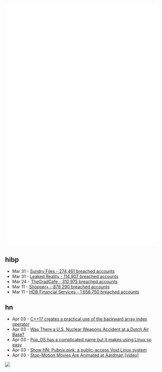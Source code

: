 ![Metrics](https://raw.githubusercontent.com/phixion/phixion/master/metrics.svg)

## hibp

<!--
for https://github.com/phixion/phixion/blob/main/.github/workflows/feeds.yml
-->
<!--START_SECTION:haveibeenpwnd-->
- Mar 31 - [Sundry Files - 274,461 breached accounts](https://haveibeenpwned.com/PwnedWebsites#SundryFiles)
- Mar 31 - [Leaked Reality - 114,907 breached accounts](https://haveibeenpwned.com/PwnedWebsites#LeakedReality)
- Mar 24 - [TheGradCafe - 310,975 breached accounts](https://haveibeenpwned.com/PwnedWebsites#TheGradCafe)
- Mar 11 - [Shopper+ - 878,290 breached accounts](https://haveibeenpwned.com/PwnedWebsites#ShopperPlus)
- Mar 11 - [HDB Financial Services - 1,658,750 breached accounts](https://haveibeenpwned.com/PwnedWebsites#HDBFinancialServices)
<!--END_SECTION:haveibeenpwnd-->

## hn

<!--
for https://github.com/phixion/phixion/blob/main/.github/workflows/feeds.yml
-->
<!--START_SECTION:hn-->
- Apr 03 - [C++17 creates a practical use of the backward array index operator](https://devblogs.microsoft.com/oldnewthing/20230403-00/?p=108005)
- Apr 03 - [Was There a U.S. Nuclear Weapons Accident at a Dutch Air Base?](https://fas.org/blogs/security/2023/04/volkel-nuclear-weapon-accident/)
- Apr 03 - [Pop_OS has a complicated name but it makes using Linux so easy](https://www.zdnet.com/article/pop-os-has-a-complicated-name-but-it-makes-using-linux-so-easy/)
- Apr 03 - [Show HN: Pubnix.pink, a public-access Void Linux system](https://pubnix.pink)
- Apr 03 - [Stop-Motion Movies Are Animated at Aardman [video]](https://www.youtube.com/watch?v=jZvQzkFcKEM)
<!--END_SECTION:hn-->

<!--
for https://yhype.me
-->
![](https://hit.yhype.me/github/profile?user_id=13013670)
